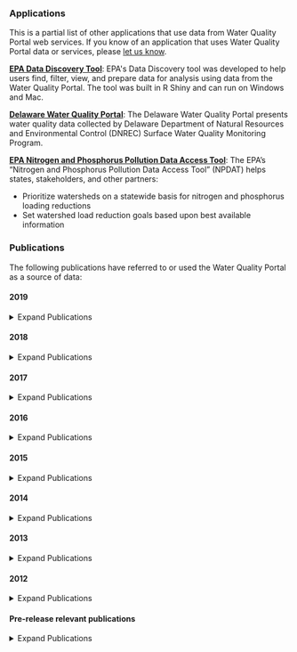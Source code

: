 ### **Applications**
This is a partial list of other applications that use data from Water Quality Portal web services. If you know of an application that uses Water Quality Portal data or services, please [let us know](http://www.waterqualitydata.us/contact_us.jsp).

**[EPA Data Discovery Tool](https://www.epa.gov/waterdata/water-quality-portal-data-discovery-tool)**: EPA's Data Discovery tool was developed to help users find, filter, view, and prepare data for analysis using data from the Water Quality Portal. The tool was built in R Shiny and can run on Windows and Mac.  

**[Delaware Water Quality Portal](http://demac.udel.edu/waterquality/)**: The Delaware Water Quality Portal presents water quality data collected by Delaware Department of Natural Resources and Environmental Control (DNREC) Surface Water Quality Monitoring Program.

**[EPA Nitrogen and Phosphorus Pollution Data Access Tool](https://www.epa.gov/waterdata/epa-nitrogen-and-phosphorus-pollution-data-access-tool)**: The EPA’s “Nitrogen and Phosphorus Pollution Data Access Tool” (NPDAT) helps states, stakeholders, and other partners:
* Prioritize watersheds on a statewide basis for nitrogen and phosphorus loading reductions
* Set watershed load reduction goals based upon best available information


### **Publications**
The following publications have referred to or used the Water Quality Portal as a source of data:

#### **2019**
<details>
  <summary>Expand Publications</summary>

Abdul-Aziz Omar I., and Ahmed Shakil. “Evaluating the Emergent Controls of Stream Water Quality with Similitude and Dimensionless Numbers.” *Journal of Hydrologic Engineering* 24, no. 5 (May 1, 2019): 04019010. [https://doi.org/10.1061/(ASCE)HE.1943-5584.0001769](https://doi.org/10.1061/(ASCE)HE.1943-5584.0001769).

Bub, Sascha, Jakob Wolfram, Sebastian Stehle, Lara L. Petschick, and Ralf Schulz. “Graphing Ecotoxicology: The MAGIC Graph for Linking Environmental Data on Chemicals.” *Data* 4, no. 1 (March 2019): 34. [https://doi.org/10.3390/data4010034](https://doi.org/10.3390/data4010034).

Budnick, William R., Thibault Leboucher, Jérôme Belliard, Janne Soininen, Isabelle Lavoie, Katrina Pound, Aurélien Jamoneau, et al. “Local and Regional Drivers of Taxonomic Homogenization in Stream Communities along a Land Use Gradient.” *Global Ecology and Biogeography* 0, no. 0 (2019). [https://doi.org/10.1111/geb.12976](https://doi.org/10.1111/geb.12976).

Bulltail, Grace, and M. Todd Walter. “Impacts of Coal Resource Development on Surface Water Quality in a Multi-Jurisdictional Watershed in the Western United States.” Preprint. EarthArXiv, April 19, 2019. [https://doi.org/10.31223/osf.io/mybs3](https://doi.org/10.31223/osf.io/mybs3).

Cadwallader Adam, and VanBriesen Jeanne M. “Temporal and Spatial Changes in Bromine Incorporation into Drinking Water–Disinfection By-Products in Pennsylvania.” *Journal of Environmental Engineering* 145, no. 3 (March 1, 2019): 04018147. [https://doi.org/10.1061/(ASCE)EE.1943-7870.0001499](https://doi.org/10.1061/(ASCE)EE.1943-7870.0001499).

Dagnew, Awoke, Donald Scavia, Yu-Chen Wang, Rebecca Muenich, Colleen Long, and Margaret Kalcic. “Modeling Flow, Nutrient, and Sediment Delivery from a Large International Watershed Using a Field-Scale SWAT Model.” *JAWRA Journal of the American Water Resources Association* 0, no. 0 (2019). [https://doi.org/10.1111/1752-1688.12779](https://doi.org/10.1111/1752-1688.12779).

Flanagan, Kyle, Barnali Dixon, Tess Rivenbark, and Dale Griffin. “An Integrative GIS Approach to Analyzing the Impacts of Septic Systems on the Coast of Florida, USA.” *Physical Geography* 0, no. 0 (September 27, 2019): 1–26. [https://doi.org/10.1080/02723646.2019.1671297](https://doi.org/10.1080/02723646.2019.1671297).

Frederick, Logan, William P. Johnson, Thure Cerling, Diego Fernandez, and James VanDerslice. “Source Identification of Particulate Metals/Metalloids Deposited in the San Juan River Delta of Lake Powell, USA.” *Water, Air, & Soil Pollution* 230, no. 6 (May 27, 2019): 128. [https://doi.org/10.1007/s11270-019-4176-z](https://doi.org/10.1007/s11270-019-4176-z).

H2O Consulting. “Task 2: An Annotated Bibliography of Existing Datasets and Recommendations for Phase 2 of the Water-Related Ecosystem Services Assessment,” 2019. [http://www.cpwac.org/SWBreports/wresa_ph1_task2.pdf](http://www.cpwac.org/SWBreports/wresa_ph1_task2.pdf).

Haake, Danelle M., and Jason H. Knouft. “Comparison of Contributions to Chloride in Urban Stormwater from Winter Brine and Rock Salt Application.” *Environmental Science & Technology* 53, no. 20 (October 15, 2019): 11888–95. [https://doi.org/10.1021/acs.est.9b02864](https://doi.org/10.1021/acs.est.9b02864).

Hansen, Gretchen J. A., Luke A. Winslow, Jordan S. Read, Melissa Treml, Patrick J. Schmalz, and Stephen R. Carpenter. “Water Clarity and Temperature Effects on Walleye Safe Harvest: An Empirical Test of the Safe Operating Space Concept.” *Ecosphere* 10, no. 5 (2019): e02737. [https://doi.org/10.1002/ecs2.2737](https://doi.org/10.1002/ecs2.2737).

Jasechko, Scott. “Global Isotope Hydrogeology―Review.” *Reviews of Geophysics* 0, no. 0 (2019). [https://doi.org/10.1029/2018RG000627](https://doi.org/10.1029/2018RG000627).

Kujawa, Haley A. “Evaluation of Uncertainty in a Maumee River Watershed Soil and Water Assessment Tool under Current Conditions and Future Climate Projections.” The Ohio State University, 2019. [https://etd.ohiolink.edu/pg_10?0::NO:10:P10_ACCESSION_NUM:osu1555575109524802](https://etd.ohiolink.edu/pg_10?0::NO:10:P10_ACCESSION_NUM:osu1555575109524802).

Kung, Megan, Dennis Guignet, and Patrick Walsh. “Comparing Pollution Where You Live and Play: A Hedonic Analysis of Enterococcus in the Long Island Sound,” 2019. [http://econ.appstate.edu/RePEc/pdf/wp1902.pdf](http://econ.appstate.edu/RePEc/pdf/wp1902.pdf).

Miller, Christopher. “Development Along Rattlesnake Creek: An Assessment of Stream Health, Channel Form, and Land Cover.” Master of Science (MS), Univeristy of Montana, 2019. [https://scholarworks.umt.edu/etd/11350](https://scholarworks.umt.edu/etd/11350).

Morgan, David. “Multispecies Planning: Locating Nonhuman Entanglements in Oyster Restoration Policy on the Massachusetts Coast - ProQuest.” Master of Arts in Urban and Environmental Policy and Planning, Tufts University, 2019. [https://search.proquest.com/openview/02c95773c5c3213d911dee8e845c5cf1/1?pq-origsite=gscholar&cbl=18750&diss=y](https://search.proquest.com/openview/02c95773c5c3213d911dee8e845c5cf1/1?pq-origsite=gscholar&cbl=18750&diss=y).

Navas-Acien, Ana, Tiffany R. Sanchez, Koren Mann, and Miranda R. Jones. “Arsenic Exposure and Cardiovascular Disease: Evidence Needed to Inform the Dose-Response at Low Levels.” *Current Epidemiology Reports*, April 17, 2019. [https://doi.org/10.1007/s40471-019-00186-5](https://doi.org/10.1007/s40471-019-00186-5).

Potapova, Marina G., and Ionel Ciugulea. “The Novel Species Navicula Eileeniae (Bacillariophyta, Naviculaceae) and Its Recent Expansion in the Central Appalachian Region of North America.” *Plant Ecology and Evolution* 152, no. 2 (July 2019): 368–77. [https://doi.org/10.5091/plecevo.2019.1594](https://doi.org/10.5091/plecevo.2019.1594).

Raff, Zach, and Andrew Meyer. “CAFOs and Surface Water Quality: Evidence from the Proliferation of Large Farms in Wisconsin.” SSRN Scholarly Paper. Rochester, NY: Social Science Research Network, April 18, 2019. [https://papers.ssrn.com/abstract=3379678](https://papers.ssrn.com/abstract=3379678).

Riscassi, Ami, Todd Scanlon, and James Galloway. “Stream Geochemical Response to Reductions in Acid Deposition in Headwater Streams: Chronic versus Episodic Acidification Recovery.” *Hydrological Processes* 33, no. 4 (2019): 512–26. [https://doi.org/10.1002/hyp.13349](https://doi.org/10.1002/hyp.13349).

Ross, Matthew RV, Simon N. Topp, Alison P. Appling, Xiao Yang, Catherine Kuhn, David Butman, Marc Simard, and Tamlin Pavelsky. “AquaSat: A Dataset to Enable Remote Sensing of Water Quality for Inland Waters.” *Water Resources Research*, 2019. [https://doi.org/10.1029/2019WR024883](https://doi.org/10.1029/2019WR024883).

Rumschlag, Samantha L., Scott M. Bessler, and Jason R. Rohr. “Evaluating Improvements to Exposure Estimates from Fate and Transport Models by Incorporating Environmental Sampling Effort and Contaminant Use.” *Water Research*, March 22, 2019. [https://doi.org/10.1016/j.watres.2019.03.038](https://doi.org/10.1016/j.watres.2019.03.038).

Russoniello, Christopher J., and Laura K. Lautz. “Pay the PIED Piper: Guidelines to Visualize Large Geochemical Datasets on Piper Diagrams.” *Groundwater* n/a, no. n/a (2019). [https://doi.org/10.1111/gwat.12953](https://doi.org/10.1111/gwat.12953).

Rust, Ashley J., Samuel Saxe, John McCray, Charles C. Rhoades, and Terri S. Hogue. “Evaluating the Factors Responsible for Post-Fire Water Quality Response in Forests of the Western USA.” *International Journal of Wildland Fire*, September 3, 2019. [https://doi.org/10.1071/WF18191](https://doi.org/10.1071/WF18191).

Ryan, Adam C., Robert C. Santore, Scott Tobiason, Giday WoldeGabriel, and Armand R. Groffman. “Total Recoverable Aluminum: Not Totally Relevant for Water Quality Standards.” *Integrated Environmental Assessment and Management* 0, no. ja (2019). [https://doi.org/10.1002/ieam.4177](https://doi.org/10.1002/ieam.4177).

Sanders, Nathan Edward. “AMEND: Open Source and Data-Driven Oversight of Water Quality in New England.” *Media and Communication* 7, no. 3 (August 6, 2019): 91–103. [https://doi.org/10.17645/mac.v7i3.2136](https://doi.org/10.17645/mac.v7i3.2136).

Shaughnessy, A. R., J. J. Sloan, M. J. Corcoran, and E. A. Hasenmueller. “Sediments in Agricultural Reservoirs Act as Sinks and Sources for Nutrients over Various Timescales.” *Water Resources Research* 55, no. 7 (2019): 5985–6000. [https://doi.org/10.1029/2018WR024004](https://doi.org/10.1029/2018WR024004).

Shen, Longzhu, Giuseppe Amatulli, Tushar Sethi, Peter Raymond, and Sami Domisch. “Estimating Nitrogen and Phosphorus Concentrations in Streams and Rivers across the Contiguous United States: A Machine Learning Framework.” PeerJ Inc., March 13, 2019. [https://doi.org/10.7287/peerj.preprints.27585v1](https://doi.org/10.7287/peerj.preprints.27585v1).

South Carolina Department of Health and Environmental Control, Bureau of Water, and David Chestnut. “State of South Carolina Monitoring Strategy for Calendar Year 2019,” 2019. [https://dc.statelibrary.sc.gov/handle/10827/31266](https://dc.statelibrary.sc.gov/handle/10827/31266).

Van Gray, Jonathan B. “Disturbance Effects on Assembly and Recovery Dynamics of Freshwater Microbial Biofilm Communitieis.” PHD, Kent State University, 2019. [https://etd.ohiolink.edu/pg_10?0::NO:10:P10_ACCESSION_NUM:kent1556556989587688](https://etd.ohiolink.edu/pg_10?0::NO:10:P10_ACCESSION_NUM:kent1556556989587688).

Wang, Ruoyu, Huajin Chen, Yuzhou Luo, Patrick Moran, Michael Grieneisen, and Minghua Zhang. “Nitrate Runoff Contributing from the Agriculturally Intensive San Joaquin River Watershed to Bay-Delta in California.” *Sustainability* 11, no. 10 (January 2019): 2845. [https://doi.org/10.3390/su11102845](https://doi.org/10.3390/su11102845).

Wesenbeeck, I. J. van, and S. Knowles. “Groundwater Monitoring for 1,3-Dichloropropene in High Fumigant Use Areas of North America and Europe.” *Pest Management Science* 0, no. ja (2019). [https://doi.org/10.1002/ps.5398](https://doi.org/10.1002/ps.5398).

Wilson, Matthew J., Matthew E. McTammany, and Hannah R. Bohr. “Manganese Oxides as Localized Drivers of Benthic Invertebrate Density and Community Structure.” *Hydrobiologia*, May 29, 2019. [https://doi.org/10.1007/s10750-019-03979-3](https://doi.org/10.1007/s10750-019-03979-3).

Yao, Huaxiu, Yiding Liu, Ying Wei, Xianfeng Tang, and Zhenhui Li. “Learning from Multiple Cities: A Meta-Learning Approach for Spatial-Temporal Prediction.” *ArXiv:1901.08518 [Cs, Stat]*, January 24, 2019. [http://arxiv.org/abs/1901.08518](http://arxiv.org/abs/1901.08518).

Yigzaw, Wondmagegn, Hong-Yi Li, Xing Fang, L. Ruby Leung, Nathalie Voisin, Mohamad I. Hejazi, and Yonas Demissie. “A Multi-Layer Reservoir Thermal Stratification Module for Earth System Models.” *Journal of Advances in Modeling Earth Systems* 0, no. ja (2019). [https://doi.org/10.1029/2019MS001632](https://doi.org/10.1029/2019MS001632).

</details>

#### **2018**
<details>
  <summary>Expand Publications</summary>

Amos, H. M., Miniat, C. F., Lynch, J., Compton, J., Templer, P. H., Sprague, L. A., … Pouyat, R. (2018). What Goes Up Must Come Down: Integrating Air and Water Quality Monitoring for Nutrients. *Environmental Science & Technology*, 52(20), 11441–11448. [https://doi.org/10.1021/acs.est.8b03504](https://doi.org/10.1021/acs.est.8b03504)

Andres, A. S., Main, C. R., Pettay, D. T., & Ullman, W. J. (2018). Hydrophysical and Hydrochemical Controls of Cyanobacterial Blooms in Coursey Pond, Delaware (USA). *Journal of Environmental Quality*, 0(0). [https://doi.org/10.2134/jeq2018.03.0108](https://doi.org/10.2134/jeq2018.03.0108)

Aplasca, A. C., Titus, V., Ossiboff, R. J., Murphy, L., Seimon, T. A., Ingerman, K., … Sykes, J. M. (2018). Health Assessment of Free-Ranging Chelonians in an Urban Section of the Bronx River, New York. *Journal of Wildlife Diseases*. [https://doi.org/10.7589/2017-12-304](https://doi.org/10.7589/2017-12-304)

Baeumler, N. (2018). *River Nitrogen Loads and Landscape Evapotranspiration as Influenced by Climate and Land Cover Changes in the Midwestern United States* (Masters). University of Minnesota. Retrieved from [http://hdl.handle.net/11299/200157](http://hdl.handle.net/11299/200157)

Barmentlo, S. H., Schrama, M., Hunting, E. R., Heutink, R., van Bodegom, P. M., de Snoo, G. R., & Vijver, M. G. (2018). Assessing combined impacts of agrochemicals: Aquatic macroinvertebrate population responses in outdoor mesocosms. *Science of The Total Environment*, 631–632, 341–347. [https://doi.org/10.1016/j.scitotenv.2018.03.021](https://doi.org/10.1016/j.scitotenv.2018.03.021)

Beri, J., Kirkwood, K. I., Muddiman, D. C., & Bereman, M. S. (2018). A novel integrated strategy for the detection and quantification of the neurotoxin β-*methylamino*-alanine in environmental samples. *Analytical and Bioanalytical Chemistry*, 410(10), 2597–2605. [https://doi.org/10.1007/s00216-018-0930-0](https://doi.org/10.1007/s00216-018-0930-0)

Bernier, K. (2018). *Land Use Planning, Policy, and Water Quality Nexus for Escherichia coli Mitigation: A Case Study of Greenville, SC* (Master of City and Regional Planning (MCRP)). Clemson University. Retrieved from [https://tigerprints.clemson.edu/all_theses/2816](https://tigerprints.clemson.edu/all_theses/2816)

Billmire, M., & Koziol, B. W. (2018). Landscape and flow path-based nutrient loading metrics for evaluation of in-stream water quality in Saginaw Bay, Michigan. *Journal of Great Lakes Research*. [https://doi.org/10.1016/j.jglr.2018.06.004](https://doi.org/10.1016/j.jglr.2018.06.004)

Cadwallader, A. L. (2018). *Impacts of Bromide and Nitrogen Wastewater Discharges on Downstream Drinking Water Treatment Plant Disinfection Byproducts* (PhD Thesis). Carnegie Mellon University.

Douglas, S. H., Dixon, B., & Griffin, D. (2018). Assessing intrinsic and specific vulnerability models ability to indicate groundwater vulnerability to groups of similar pesticides: a comparative study. *Physical Geography*, 0(0), 1–19. [https://doi.org/10.1080/02723646.2017.1406300](https://doi.org/10.1080/02723646.2017.1406300)

Dunnington, D. W., & Spooner, I. S. (2018). Using a linked table-based structure to encode self-describing multiparameter spatiotemporal data. *FACETS*, 3(1), 326–337. [https://doi.org/10.1139/facets-2017-0026](https://doi.org/10.1139/facets-2017-0026)

Gibson, K. J., Miller, J. M., Johnson, P. D., & Stewart, P. M. (2018). Acute Toxicity of Chloride, Potassium, Nickel, and Zinc to Federally Threatened and Petitioned Mollusk Species. *Southeastern Naturalist*, 239–256. [https://doi.org/10.1656/058.017.0206](https://doi.org/10.1656/058.017.0206)

Good, K. D. (2018). Contributions of bromide from coal-fired power plants at Pennsylvania drinking water intakes, 13.

Grant, L., & Langpap, C. (2018a). Private provision of public goods by environmental groups. *Proceedings of the National Academy of Sciences*, 201805336. [https://doi.org/10.1073/pnas.1805336115](https://doi.org/10.1073/pnas.1805336115)

Grant, L., & Langpap, C. (2018b). Private provision of public goods by environmental groups. *Proceedings of the National Academy of Sciences*, 201805336. [https://doi.org/10.1073/pnas.1805336115](https://doi.org/10.1073/pnas.1805336115)

Greb, S., Dekker, A., Binding, C., & IOCCG. (2018). *Earth Observations in Support of Global Water Quality*. (Report). International Ocean Colour Coordinating Group (IOCCG). [http://dx.doi.org/10.25607/OBP-113](http://dx.doi.org/10.25607/OBP-113)

Hundt, S. A., & Hopkins, C. B. (2018). *Compilation and analysis of multiple groundwater-quality datasets for Idaho* (USGS Numbered Series No. 2018–1079). Reston, VA: U.S. Geological Survey. Retrieved from [http://pubs.er.usgs.gov/publication/ofr20181079](http://pubs.er.usgs.gov/publication/ofr20181079)

Kang, M., Ayars, J. E., & Jackson, R. (2018). Deep groundwater quality in the southwestern United States. *Environmental Research Letters*. [https://doi.org/10.1088/1748-9326/aae93c](https://doi.org/10.1088/1748-9326/aae93c)

Keiser, D., & Shapiro, J. (2018). Burning Waters to Crystal Springs? U.S. Water Pollution Regulation Over the Last Half Century. *Economics Working Papers*. Retrieved from [https://lib.dr.iastate.edu/econ_workingpapers/62](https://lib.dr.iastate.edu/econ_workingpapers/62)

Korte, D. M. (2018). *Landslide Distribution and Susceptibility, Material Properties, and Soil Loss Estimates for the Drift Creek Watershed (Siletz River), Lincoln County, Oregon* (PhD Thesis). Kent State University.

Laureano-Rosario, A. E., Duncan, A. P., Symonds, E. M., Savic, D. A., & Muller-Karger, F. E. (2018). Predicting culturable enterococci exceedances at escambron beach, San Juan, Puerto Rico using satellite remote sensing and artificial neural networks. *Journal of Water and Health*. [https://doi.org/10.2166/wh.2018.128](https://doi.org/10.2166/wh.2018.128)

Leonard, A. (2018). *Margaret White Springs Recharge Study, Buffalo National River, North-central Arkansas, USA* (Master of Science in Geology (MS)). University of Arkansas, Fayetteville, AR. Retrieved from [https://scholarworks.uark.edu/etd/3077](https://scholarworks.uark.edu/etd/3077)

Libera, D. A. (2018). *Reducing Uncertainty in Predicting and Forecasting Nutrient Constituents across the Southeastern United States*. (Doctor of Philosophy, Civil Engineering). North Carolina State. Retrieved from [http://www.lib.ncsu.edu/resolver/1840.20/35511](http://www.lib.ncsu.edu/resolver/1840.20/35511)

Millard, J. D., Driscoll, C. T., Burns, D. A., Montesdeoca, M. R., & Riva-Murray, K. (2018). Response of mercury in an Adirondack (NY, USA) forest stream to watershed lime application. *Environmental Science: Processes & Impacts*. [https://doi.org/10.1039/C7EM00520B](https://doi.org/10.1039/C7EM00520B)

Miralha, L. (2018). *ACCOUNTING FOR SPATIAL AUTOCORRELATION IN MODELING THE DISTRIBUTION OF WATER QUALITY VARIABLES*. Retrieved from [https://doi.org/10.13023/ETD.2018.196](https://doi.org/10.13023/ETD.2018.196)

Miralha, L., & Kim, D. (2018). Accounting for and Predicting the Influence of Spatial Autocorrelation in Water Quality Modeling. *ISPRS International Journal of Geo-Information*, 7(2), 64. [https://doi.org/10.3390/ijgi7020064](https://doi.org/10.3390/ijgi7020064)

Moore, A. P., & Bringolf, R. B. (2018). Effects of nitrate on freshwater mussel glochidia attachment and metamorphosis success to the juvenile stage. *Environmental Pollution*, 242, 807–813. [https://doi.org/10.1016/j.envpol.2018.07.047](https://doi.org/10.1016/j.envpol.2018.07.047)

Niu, X., Wen, T., Li, Z., & Brantley, S. L. (2018). One Step toward Developing Knowledge from Numbers in Regional Analysis of Water Quality. *Environmental Science & Technology*. [https://doi.org/10.1021/acs.est.8b01035](https://doi.org/10.1021/acs.est.8b01035)

Niu, X., Wendt, A., Li, Z., Agarwal, A., Xue, L., Gonzales, M., & Brantley, S. L. (2018). Detecting the effects of coal mining, acid rain, and natural gas extraction in Appalachian basin streams in Pennsylvania (USA) through analysis of barium and sulfate concentrations. *Environmental Geochemistry and Health*, 40(2), 865–885. [https://doi.org/10.1007/s10653-017-0031-6](https://doi.org/10.1007/s10653-017-0031-6)

Oda, T., Green, M. B., Urakawa, R., Scanlon, T. M., Sebestyen, S. D., McGuire, K. J., … Ohte, N. (2018). Stream Runoff and Nitrate Recovery Times After Forest Disturbance in the USA and Japan. *Water Resources Research*, 54(9), 6042–6054. [https://doi.org/10.1029/2017WR021986](https://doi.org/10.1029/2017WR021986)

Osborne, M., Ackerman, D., & Kimble, G. (2018). Visualizing Big Data to Guide Water Resource Decisions [Text]. [https://doi.org/info:doi/10.2175/193864718825135289](https://doi.org/info:doi/10.2175/193864718825135289)

Osborne, M., Ackerman, D., Osborne, R., & Kimble, G. (2018). Understanding Water Quality in a Large Watershed [Text]. [https://doi.org/info:doi/10.2175/193864718824940042](https://doi.org/info:doi/10.2175/193864718824940042)

Paudel, J., & Crago, C. L. (2018). *Environmental Externalities from Agriculture: Evidence from Water Quality in the United States* (PhD Thesis). University of Massaschusetts, Amherst.

Rahman, A., El Hayek, E., Blake, J. M., Bixby, R. J., Ali, A.-M., Spilde, M., … Artyushkova, K. (2018). Metal Reactivity in Laboratory Burned Wood from a Watershed Affected by Wildfires. *Environmental Science & Technology*.

Robison, A. L., & Scanlon, T. M. (2018). Climate change to offset improvements in watershed acid-base status provided by Clean Air Act and Amendments: A model application in Shenandoah National Park, Virginia. *Journal of Geophysical Research: Biogeosciences*, 0(ja). [https://doi.org/10.1029/2018JG004519](https://doi.org/10.1029/2018JG004519)

Rumschlag, S. L., Rohr, J. R., & Bessler, S. (2018). Evaluating Improvements to Exposure Estimates from Fate and Transport Models by Incorporating Environmental Sampling Effort and Landscape-level Contaminant Use. *BioRxiv*, 472969. [https://doi.org/10.1101/472969](https://doi.org/10.1101/472969)

Salerno, J. (2018). *Main content The Risk Posed by Pesticides and Contaminant Mixtures to Freshwater Mussels (Unionidae) in Ontario* (Master of Science). University of Guelph. Retrieved from [http://hdl.handle.net/10214/14282](http://hdl.handle.net/10214/14282)

Salerno, J., Bennett, C. J., Holman, E., Gillis, P. L., Sibley, P. K., & Prosser, R. S. (2018). Sensitivity of multiple life-stages of two freshwater mussel species (Unionidae) to various pesticides detected in Ontario (Canada) surface waters. *Environmental Toxicology and Chemistry*, 0(ja). [https://doi.org/10.1002/etc.4248](https://doi.org/10.1002/etc.4248)

Santore, R. C., Ryan, A. C., Kroglund, F., Rodriquez, P., Stubblefield, W., Cardwell, A., … Nordheim, E. (2018). Development and Application of a Biotic Ligand Model for Predicting the Chronic Toxicity of Dissolved and Precipitated Aluminum to Aquatic Organisms. *Environmental Toxicology and Chemistry*, n/a-n/a. [https://doi.org/10.1002/etc.4020](https://doi.org/10.1002/etc.4020)

Sartori, F., & Vidrio, E. (2018). Environmental fate and ecotoxicology of paraquat: a California perspective. *Toxicological & Environmental Chemistry*, 0(0), 1–39. [https://doi.org/10.1080/02772248.2018.1460369](https://doi.org/10.1080/02772248.2018.1460369)

Scavia, D., Bocaniov, S. A., Dagnew, A., Long, C., & Wang, Y.-C. (2018). St. Clair-Detroit River system: Phosphorus mass balance and implications for Lake Erie load reduction, monitoring, and climate change. *Journal of Great Lakes Research*. [https://doi.org/10.1016/j.jglr.2018.11.008](https://doi.org/10.1016/j.jglr.2018.11.008)

Schaeffer, B. A., Iiames, J., Dwyer, J., Urquhart, E., Salls, W., Rover, J., & Seegers, B. (2018). An initial validation of Landsat 5 and 7 derived surface water temperature for U.S. lakes, reservoirs, and estuaries. *International Journal of Remote Sensing*, 0(0), 1–17. [https://doi.org/10.1080/01431161.2018.1471545](https://doi.org/10.1080/01431161.2018.1471545)

Sharma, N., Westerhoff, P., Lackner, K., & Herckes, P. (2018). *Historical and Future Needs for Geospatial Iodide Occurrence and Sources  in Surface and Ground Waters of the United States of America* (Masters Thesis). Arizona State University. Retrieved from [http://hdl.handle.net/2286/R.I.51678](http://hdl.handle.net/2286/R.I.51678)

Strickling, H. L., & Obenour, D. R. (2018). Leveraging Spatial and Temporal Variability to Probabilistically Characterize Nutrient Sources and Export Rates in a Developing Watershed. *Water Resources Research*, 0(ja). [https://doi.org/10.1029/2017WR022220](https://doi.org/10.1029/2017WR022220)

SZWILSKI, T. B., SMITH, J., CHAPMAN, J., & LEWIS, M. (2018). CYBERINFRASTRUCTURE SUPPORTING WATERSHED HEALTH MONITORING AND MANAGEMENT. *Water Pollution XIV*, 228, 245.

Warrick, J. A., & Milliman, J. D. (2018). Do we know how much fluvial sediment reaches the sea? Decreased river monitoring of U.S. coastal rivers. *Hydrological Processes*, 32(23), 3561–3567. [https://doi.org/10.1002/hyp.13276](https://doi.org/10.1002/hyp.13276)

Weidhaas, J., Anderson, A., & Jamal, R. (2018). Elucidating waterborne pathogen presence and aiding source apportionment in an impaired stream. *Applied and Environmental Microbiology*, AEM.02510-17. [https://doi.org/10.1128/AEM.02510-17](https://doi.org/10.1128/AEM.02510-17)

Winslow, L. A., Hahn, T. H., DeVaul Princiotta, S., Leach, T. H., & Rose, K. C. (2018). Characterizing hydrologic networks: Developing a tool to enable research of macroscale aquatic networks. *Environmental Modelling & Software*, 104, 94–101. [https://doi.org/10.1016/j.envsoft.2018.03.012](https://doi.org/10.1016/j.envsoft.2018.03.012)

Wurtsbaugh, W. (2018). Effects of Eutrophication on Birds in Three Bays of Great Salt Lake: A Comparative Analysis with Utah DWR Waterbird Survey Data. *Watershed Sciences Faculty Publications*, 1–24.

Young, D. (2018). Integrating Data Using Open Standards [Text]. [https://doi.org/info:doi/10.2175/193864718825135522](https://doi.org/info:doi/10.2175/193864718825135522)

</details>

#### **2017**
<details>
  <summary>Expand Publications</summary>

Ascott, M. J., Gooddy, D. C., Wang, L., Stuart, M. E., Lewis, M. A., Ward, R. S., & Binley, A. M. (2017). Global patterns of nitrate storage in the vadose zone. *Nature Communications*, 8(1), 1416. [https://doi.org/10.1038/s41467-017-01321-w](https://doi.org/10.1038/s41467-017-01321-w)

Atherholt, T. B., Procopio, N. A., & Goodrow, S. M. (2017). Seasonality of Coliform Bacteria Detection Rates in New Jersey Domestic Wells. *Groundwater*, 55(3), 346–361. [https://doi.org/10.1111/gwat.12482](https://doi.org/10.1111/gwat.12482)

Botero-Acosta, A., & Chu, M. L. (2017). Estimation of Watershed Responses to Anthropogenic Stressors Considering Spatial and Temporary Variations (p. 1). Presented at the 2017 ASABE Annual International Meeting, ASABE. [https://doi.org/10.13031/aim.201700240](https://doi.org/10.13031/aim.201700240)

Buchanan, C., Smith, Z., & Nagel, A. (2017). *Long-Term Water Quality Trends in USEPA Region 3 (Mid-Atlantic)*. Rockville, MD 20850: Interstate Commission on the Potomac River Basin. Retrieved from [https://www.potomacriver.org/wp-content/uploads/2017/09/ICP17-5_Buchanan.pdf](https://www.potomacriver.org/wp-content/uploads/2017/09/ICP17-5_Buchanan.pdf)

Ceccaroni, L., & Piera, J. (2017). *Analyzing the role of citizen science in modern research*. Retrieved from [http://public.eblib.com/choice/publicfullrecord.aspx?p=4729473](http://public.eblib.com/choice/publicfullrecord.aspx?p=4729473)

Chen, H., Luo, Y., Potter, C., Moran, P. J., Grieneisen, M. L., & Zhang, M. (2017). Modeling pesticide diuron loading from the San Joaquin watershed into the Sacramento-San Joaquin Delta using SWAT. *Water Research*, 121, 374–385. [https://doi.org/10.1016/j.watres.2017.05.032](https://doi.org/10.1016/j.watres.2017.05.032)

Danhoff, B. M., Huckins, C. J., Auer, N. A., Goble, C. W., Ogren, S. A., & Holtgren, J. M. (2017). Abiotic Habitat Assessment for Arctic Grayling in a Portion of the Big Manistee River, Michigan. *Transactions of the American Fisheries Society*, 146(4), 645–662. [https://doi.org/10.1080/00028487.2017.1301995](https://doi.org/10.1080/00028487.2017.1301995)

Doctor, D. H., Paybins, K. S., & Kozar, M. D. (2017). *A GIS-Based Compilation of Spring Locations and Geochemical Parameters in the Appalachian Landscape Conservation Cooperative (LCC) Region* (USGS Numbered Series No. 2017–5023) (pp. 38–48). Reston, VA: U.S. Geological Survey. Retrieved from [https://doi.org/10.3133/sir20175023](https://doi.org/10.3133/sir20175023)

Dugan, H. A., Summers, J. C., Skaff, N. K., Krivak-Tetley, F. E., Doubek, J. P., Burke, S. M., … Weathers, K. C. (2017). Long-term chloride concentrations in North American and European freshwater lakes. *Scientific Data*, 4. [https://doi.org/10.1038/sdata.2017.101](https://doi.org/10.1038/sdata.2017.101)

Garcia, V., Cooter, E., Crooks, J., Hinckley, B., Murphy, M., & Xing, X. (2017). Examining the impacts of increased corn production on groundwater quality using a coupled modeling system. *Science of The Total Environment*, 586, 16–24. [https://doi.org/10.1016/j.scitotenv.2017.02.009](https://doi.org/10.1016/j.scitotenv.2017.02.009)

Good, K. D., & VanBriesen, J. M. (2017). Power Plant Bromide Discharges and Downstream Drinking Water Systems in Pennsylvania. *Environmental Science & Technology*, 51(20), 11829–11838. [https://doi.org/10.1021/acs.est.7b03003](https://doi.org/10.1021/acs.est.7b03003)

Govenor, H., Krometis, L. A. H., & Hession, W. C. (2017). Invertebrate-Based Water Quality Impairments and Associated Stressors Identified through the US Clean Water Act. *Environmental Management*, 1–17. [https://doi.org/10.1007/s00267-017-0907-3](https://doi.org/10.1007/s00267-017-0907-3)

Hagemann, M., & Park, M.-H. (2017). Capacity of semi-parametric regression models to predict extreme-event water quality in the Northeastern US. *Journal of Hydrology*, 547, 575–584. [https://doi.org/10.1016/j.jhydrol.2017.02.017](https://doi.org/10.1016/j.jhydrol.2017.02.017)

Howson, U. A., Buchanan, G. A., & Nickels, J. A. (2017). Zooplankton Community Dynamics in a Western Mid-Atlantic Lagoonal Estuary. *Journal of Coastal Research*, 141–168. [https://doi.org/10.2112/SI78-012.1](https://doi.org/10.2112/SI78-012.1)

Jasechko, S., Perrone, D., Befus, K. M., Bayani Cardenas, M., Ferguson, G., Gleeson, T., … Kirchner, J. W. (2017). Global aquifers dominated by fossil groundwaters but wells vulnerable to modern contamination. *Nature Geoscience*, 10, 425–429. [https://doi.org/10.1038/ngeo2943](https://doi.org/10.1038/ngeo2943)

Jasechko, S., Wassenaar, L. I., & Mayer, B. (2017). Isotopic evidence for widespread cold-season-biased groundwater recharge and young streamflow across central Canada. *Hydrological Processes*, 31(12), 2196–2209. [https://doi.org/10.1002/hyp.11175](https://doi.org/10.1002/hyp.11175)

Karpatne, A., Watkins, W., Read, J., & Kumar, V. (2017). Physics-guided Neural Networks (PGNN): An Application in Lake Temperature Modeling. *ArXiv Preprint ArXiv:1710.11431*.

Keeley, K., Kurtz, E., Li, L., Waisanen, E., Xin, Y., & Zhang, F. (2017). *Supporting Conservation and Decision-Making in the Northwoods: Mapping Forest Values, Services, and Threats*. Retrieved from [https://deepblue.lib.umich.edu/handle/2027.42/136554](https://deepblue.lib.umich.edu/handle/2027.42/136554)

Keiser, D. A., & Shapiro, J. S. (2017). *Consequences of the Clean Water Act and the Demand for Water Quality* (Working Paper No. 23070). National Bureau of Economic Research. [https://doi.org/10.3386/w23070](https://doi.org/10.3386/w23070)

Lehrter, J. C., & Le, C. (2017). Satellite Derived Water Quality Observations Are Related to River Discharge and Nitrogen Loads in Pensacola Bay, Florida. *Frontiers in Marine Science*, 4. [https://doi.org/10.3389/fmars.2017.00274](https://doi.org/10.3389/fmars.2017.00274)

Mordy, C. W., Devol, A., Eisner, L. B., Kachel, N., Ladd, C., Lomas, M. W., … Wisegarver, E. (2017). Nutrient and phytoplankton dynamics on the inner shelf of the eastern Bering Sea. *Journal of Geophysical Research: Oceans*, 122(3), 2422–2440. [https://doi.org/10.1002/2016JC012071](https://doi.org/10.1002/2016JC012071)

Myers, D. N., & Ludtke, A. S. (2017). Chapter Two - Progress and Lessons Learned from Water-Quality Monitoring Networks. In S. Ahuja (Ed.), *Chemistry and Water* (pp. 23–120). Elsevier. [https://doi.org/10.1016/B978-0-12-809330-6.00002-7](https://doi.org/10.1016/B978-0-12-809330-6.00002-7)

Oliver, S. K. (2017). *Lake Morphology and Nutrient Dynamics at Macroscales*. The University of Wisconsin-Madison.

Procopio, N. A., Atherholt, T. B., Goodrow, S. M., & Lester, L. A. (2017). The Likelihood of Coliform Bacteria in NJ Domestic Wells Based on Precipitation and Other Factors. *Groundwater*, n/a-n/a. [https://doi.org/10.1111/gwat.12518](https://doi.org/10.1111/gwat.12518)

Read, E. K., Carr, L., De Cicco, L., Dugan, H. A., Hanson, P. C., Hart, J. A., … Winslow, L. A. (2017). Water quality data for national-scale aquatic research: The Water Quality Portal. *Water Resources Research*, 53(2), 1735–1745. [https://doi.org/10.1002/2016WR019993](https://doi.org/10.1002/2016WR019993)

Ruiz, L. (2017, May 19). *Exploring the Harmful Health Effects of Chlorpyrifos on Children:  An Argument for Policy Reform* (MS). University of San Francisco. Retrieved from [http://repository.usfca.edu/capstone/529](http://repository.usfca.edu/capstone/529)

Safford, H., & Peters, C. A. (2017). Citizen Science for Dissolved Oxygen Monitoring: Case Studies from Georgia and Rhode Island. *Environmental Engineering Science*. [https://doi.org/10.1089/ees.2017.0218](https://doi.org/10.1089/ees.2017.0218)

Schierenbeck, T. M., & Smith, M. C. (2017). Path to Impact for Autonomous Field Deployable Chemical Sensors: A Case Study of in Situ Nitrite Sensors. *Environmental Science & Technology*, 51(9), 4755–4771. [https://doi.org/10.1021/acs.est.6b06171](https://doi.org/10.1021/acs.est.6b06171)

Slawecki, T., Young, D., Dean, B., Bergenroth, B., & Sparks, K. (2017). Pilot implementation of the US EPA interoperable watershed network. *Open Geospatial Data, Software and Standards*, 2, 13. [https://doi.org/10.1186/s40965-017-0025-4](https://doi.org/10.1186/s40965-017-0025-4)

Solomon, K. R., & Stephenson, G. L. (2017). Quantitative weight of evidence assessment of higher tier studies on the toxicity and risks of neonicotinoids in honeybees. 3. Clothianidin. *Journal of Toxicology and Environmental Health*, Part B, 0(0), 1–19. [https://doi.org/10.1080/10937404.2017.1388567](https://doi.org/10.1080/10937404.2017.1388567)

Sprague, L. A., Oelsner, G. P., & Argue, D. M. (2017). Challenges with secondary use of multi-source water-quality data in the United States. *Water Research*, 110, 252–261. [https://doi.org/10.1016/j.watres.2016.12.024](https://doi.org/10.1016/j.watres.2016.12.024)

Tango, P., Dennison, W., Phillips, S., Ehrich, M. F., Bennett, M., Boomer, K., & Friedrichs, C. (2017). *Integrating and Leveraging Monitoring Networks to Support the Assessment of Outcomes in the Chesapeake Bay Watershed Agreement* (STAC Publication No. 17–003). Edgewater, MD: Scientific and Technical

Advisory Committee (STAC). Retrieved from [http://www.chesapeake.org/pubs/371_Tango2017.pdf](http://www.chesapeake.org/pubs/371_Tango2017.pdf)

Vighi, M., Matthies, M., & Solomon, K. R. (2017). Critical assessment of pendimethalin in terms of persistence, bioaccumulation, toxicity, and potential for long-range transport. *Journal of Toxicology and Environmental Health*, Part B, 20(1), 1–21. [https://doi.org/10.1080/10937404.2016.1222320](https://doi.org/10.1080/10937404.2016.1222320)

Vijver, M. G., Hunting, E. R., Nederstigt, T. A. P., Tamis, W. L. M., van den Brink, P. J., & van Bodegom, P. M. (2017). Postregistration monitoring of pesticides is urgently required to protect ecosystems. *Environmental Toxicology and Chemistry*, 36(4), 860–865. [https://doi.org/10.1002/etc.3721](https://doi.org/10.1002/etc.3721)

Walch, M., & McGowan, A. (2017). *ENVIRONMENTAL MONITORING PLAN FOR DELAWARE’S INLAND BAYS*. Retrieved from [https://www.inlandbays.org/about/committees/stac/inland-bays-environmental-monitoring-plan/](https://www.inlandbays.org/about/committees/stac/inland-bays-environmental-monitoring-plan/)

Wang, D., Singhasemanon, N., & Goh, K. S. (2017). A review of diazinon use, contamination in surface waters, and regulatory actions in California across water years 1992–2014. *Environmental Monitoring and Assessment*, 189(7), 310. [https://doi.org/10.1007/s10661-017-6026-z](https://doi.org/10.1007/s10661-017-6026-z)

Williams, J., & Labou, S. G. (2017). A database of georeferenced nutrient chemistry data for mountain lakes of the Western United States. *Scientific Data*, 4. [https://doi.org/10.1038/sdata.2017.69](https://doi.org/10.1038/sdata.2017.69)

Winslow, L. A., Hansen, G. J. A., Read, J. S., & Notaro, M. (2017). Large-scale modeled contemporary and future water temperature estimates for 10774 Midwestern U.S. Lakes. *Scientific Data*, 4, sdata201753. [https://doi.org/10.1038/sdata.2017.53](https://doi.org/10.1038/sdata.2017.53)

Yen, J. D. L., Thomson, J. R., Keith, J. M., Paganin, D. M., Fleishman, E., Dobkin, D. S., … Mac Nally, R. (2017). Balancing generality and specificity in ecological gradient analysis with species abundance distributions and individual size distributions. *Global Ecology and Biogeography*, 26(3), 318–332. [https://doi.org/10.1111/geb.12537](https://doi.org/10.1111/geb.12537)

</details>

#### **2016**
<details>
  <summary>Expand Publications</summary>

Barkmann, P. E., Sterne, E. J., Dechesne, M., & Houck, K. J. (2016). South Park, ColoradoThe interplay of tectonics and sedimentation creates one of Colorado’s crown jewels. In S. M. Keller & M. L. Morgan (Eds.), *Unfolding the Geology of the West* (Vols. 1–Book, Section). Geological Society of America. Retrieved from [http://dx.doi.org/10.1130/2016.0044(07)](http://dx.doi.org/10.1130/2016.0044(07))
 
Blodgett, D., Lucido, J., & Kreft, J. (2016). Progress on water data integration and distribution: a summary of select US Geological Survey data systems. *Journal of Hydroinformatics*, 18(2), 226–237. [https://doi.org/10.2166/hydro.2015.067](https://doi.org/10.2166/hydro.2015.067)
 
Blodgett, D., Read, E., Lucido, J., Slawecki, T., & Young, D. (2016). An Analysis of Water Data Systems to Inform the Open Water Data Initiative. *JAWRA Journal of the American Water Resources Association*, 52(4), 845–858. [https://doi.org/10.1111/1752-1688.12417](https://doi.org/10.1111/1752-1688.12417)
 
Brown, L. D., Mukherjee, G., & Weinstein, A. (2016). Empirical Bayes Estimates for a 2-Way Cross-Classified Additive Model. *ArXiv:1605.08466 [Math, Stat]*. Retrieved from [http://arxiv.org/abs/1605.08466](http://arxiv.org/abs/1605.08466)
 
Caffrey, J. M., & Murrell, M. C. (2016). A Historical Perspective on Eutrophication in the Pensacola Bay Estuary, FL, USA. In *Aquatic Microbial Ecology and Biogeochemistry: A Dual Perspective* (pp. 199–213). Springer, Cham. [https://doi.org/10.1007/978-3-319-30259-1_16](https://doi.org/10.1007/978-3-319-30259-1_16)
 
Frederick, L., VanDerslice, J., Taddie, M., Malecki, K., Gregg, J., Faust, N., & Johnson, W. P. (2016). Contrasting regional and national mechanisms for predicting elevated arsenic in private wells across the United States using classification and regression trees. *Water Research*, 91, 295–304. [https://doi.org/10.1016/j.watres.2016.01.023](https://doi.org/10.1016/j.watres.2016.01.023)
 
Good, K. D., Bergman, L. E., Klara, S. S., Leitch, M. E., & VanBriesen, J. M. (2016). Implications of Engineered Nanomaterials in Drinking Water Sources. *Journal - American Water Works Association*, 108, E1–E17. [https://doi.org/10.5942/jawwa.2016.108.0013](https://doi.org/10.5942/jawwa.2016.108.0013)
 
Goodsell, T. (2016, March 1). *Trace Element Inputs from Natural and Anthropogenic Sources in an Agricultural Watershed, Middle Provo River, Utah* (MS). Brigham Young University. Retrieved from [http://scholarsarchive.byu.edu/etd/6223](http://scholarsarchive.byu.edu/etd/6223)
 
Jasechko, S. (2016a). Late-Pleistocene precipitation δ18O interpolated across the global landmass. *Geochemistry, Geophysics, Geosystems*, 17(8), 3274–3288. [https://doi.org/10.1002/2016GC006400](https://doi.org/10.1002/2016GC006400)
 
Jasechko, S. (2016b). Partitioning young and old groundwater with geochemical tracers. *Chemical Geology*, 427, 35–42. [https://doi.org/10.1016/j.chemgeo.2016.02.012](https://doi.org/10.1016/j.chemgeo.2016.02.012)
 
Kemp, G. P., Day, J. W., Rogers, J. D., Giosan, L., & Peyronnin, N. (2016). Enhancing mud supply from the Lower Missouri River to the Mississippi River Delta USA: Dam bypassing and coastal restoration. *Estuarine, Coastal and Shelf Science*, 183, 304–313. [https://doi.org/10.1016/j.ecss.2016.07.008](https://doi.org/10.1016/j.ecss.2016.07.008)
 
Maidment, D. R. (2016). Open Water Data in Space and Time. *JAWRA Journal of the American Water Resources Association*, 52(4), 816–824. [https://doi.org/10.1111/1752-1688.12436](https://doi.org/10.1111/1752-1688.12436)
 
Medalie, L. (2016). *Concentration, flux, and trend estimates with uncertainty for nutrients, chloride, and total suspended solids in tributaries of Lake Champlain, 1990–2014* (USGS Numbered Series No. 2016–1200) (p. 26). Reston, VA: U.S. Geological Survey. Retrieved from [http://pubs.er.usgs.gov/publication/ofr20161200](http://pubs.er.usgs.gov/publication/ofr20161200)
 
O’Donnell, A. J., Lytle, D. A., Harmon, S., Vu, K., Chait, H., & Dionysiou, D. D. (2016). Removal of strontium from drinking water by conventional treatment and lime softening in bench-scale studies. *Water Research*, 103, 319–333. [https://doi.org/10.1016/j.watres.2016.06.036](https://doi.org/10.1016/j.watres.2016.06.036)
 
Pellerin, B. A., Stauffer, B. A., Young, D. A., Sullivan, D. J., Bricker, S. B., Walbridge, M. R., … Shaw, D. M. (2016). Emerging Tools for Continuous Nutrient Monitoring Networks: Sensors Advancing Science and Water Resources Protection. *JAWRA Journal of the American Water Resources Association*, 52(4), 993–1008. [https://doi.org/10.1111/1752-1688.12386](https://doi.org/10.1111/1752-1688.12386)
 
Pennino, M. J., McDonald, R. I., & Jaffe, P. R. (2016). Watershed-scale impacts of stormwater green infrastructure on hydrology, nutrient fluxes, and combined sewer overflows in the mid-Atlantic region. *Science of The Total Environment*, 565, 1044–1053. [https://doi.org/10.1016/j.scitotenv.2016.05.101](https://doi.org/10.1016/j.scitotenv.2016.05.101)
 
Potapova, M., Desianti, N., & Enache, M. (2016). Potential effects of sediment contaminants on diatom assemblages in coastal lagoons of New Jersey and New York States. *Marine Pollution Bulletin*, 107(2), 453–458. [https://doi.org/10.1016/j.marpolbul.2016.01.028](https://doi.org/10.1016/j.marpolbul.2016.01.028)
 
Purvis R. A., Fox G. A., Penn C. J., Storm D. E., & Parnell A. (2016). Estimating Streambank Phosphorus Loads at the Watershed Scale with Uncertainty Analysis Approach. *Journal of Hydrologic Engineering*, 21(9), 04016028. [https://doi.org/10.1061/(ASCE)HE.1943-5584.0001402](https://doi.org/10.1061/(ASCE)HE.1943-5584.0001402)
 
Romanok, K. M., Szabo, Z., Reilly, T. J., Defne, Z., & Ganju, N. K. (2016). Sediment chemistry and toxicity in Barnegat Bay, New Jersey: Pre- and post-Hurricane Sandy, 2012–13. *Marine Pollution Bulletin*, 107(2), 472–488. [https://doi.org/10.1016/j.marpolbul.2016.04.018](https://doi.org/10.1016/j.marpolbul.2016.04.018)
 
Santos, D. (2016). *Tableau 10 Business Intelligence Cookbook*. Packt Publishing Ltd.
 
Schreiner, V. C., Szöcs, E., Bhowmik, A. K., Vijver, M. G., & Schäfer, R. B. (2016). Pesticide mixtures in streams of several European countries and the USA. *Science of The Total Environment*, 573, 680–689. [https://doi.org/10.1016/j.scitotenv.2016.08.163](https://doi.org/10.1016/j.scitotenv.2016.08.163)
 
Supowit, S. D., Sadaria, A. M., Reyes, E. J., & Halden, R. U. (2016). Mass Balance of Fipronil and Total Toxicity of Fipronil-Related Compounds in Process Streams during Conventional Wastewater and Wetland Treatment. *Environmental Science & Technology*, 50(3), 1519–1526. [https://doi.org/10.1021/acs.est.5b04516](https://doi.org/10.1021/acs.est.5b04516)
 
Turner, N. (2016, August 1). *Do Limestone Quarries Act as “Engineered Sinkholes”? Analysis of Exfiltration of Groundwater from Limestone Quarries in the Boone Formation, Ozark Physiographic Province, Arkansas, USA* (MS). University of Arkansas, Fayetteville, AR. Retrieved from [http://scholarworks.uark.edu/etd/1695](http://scholarworks.uark.edu/etd/1695)
 
Wang, D., Singhasemanon, N., & Goh, K. S. (2016). A statistical assessment of pesticide pollution in surface waters using environmental monitoring data: Chlorpyrifos in Central Valley, California. *Science of The Total Environment*, 571, 332–341. [https://doi.org/10.1016/j.scitotenv.2016.07.159](https://doi.org/10.1016/j.scitotenv.2016.07.159)
 
White, K., Biscoe, M., Fry, M., Hetrick, J., Orrick, G., Peck, C., … others. (2016). Development of a Conceptual Model to Estimate Pesticide Concentrations for Human Health Drinking Water and Guidance on Conducting Ecological Risk Assessments for the Use of Pesticides on Rice. Retrieved from [https://www.epa.gov/pesticide-science-and-assessing-pesticide-risks/pfam-20-documentations](https://www.epa.gov/pesticide-science-and-assessing-pesticide-risks/pfam-20-documentations)
 
Ziman, M. (2016, April 29). *Data Intelligence For Improved Water Resource Management*. Retrieved from [https://dukespace.lib.duke.edu/dspace/handle/10161/11926](https://dukespace.lib.duke.edu/dspace/handle/10161/11926)

</details>

#### **2015**
<details>
  <summary>Expand Publications</summary>

Betanzo, E. A., Choquette, A. F., Reckhow, K. H., Hayes, L., Hagen, E. R., Argue, D. M., & Cangelosi, A. A. (2015). *Water Data to Answer Urgent Water Policy Questions: Monitoring design, available data, and filling data gaps for determining the effectiveness of agricultural management practices for reducing tributary nutrient loads to Lake Erie* (Northeast-Midwest Institute Report) (p. 169). Retrieved from [http://www.nemw.org/lake-erie-report-2/](http://www.nemw.org/lake-erie-report-2/)
 
Caffrey, J. M., & Noble, R. T. (2015). Collaboration, Innovation, and Monitoring ASLO and the National Water Quality Monitoring Council. *Limnology and Oceanography Bulletin*, 24(3), 83–84. [https://doi.org/10.1002/lob.10051](https://doi.org/10.1002/lob.10051)
 
Carling, G. T., Tingey, D. G., Fernandez, D. P., Nelson, S. T., Aanderud, Z. T., Goodsell, T. H., & Chapman, T. R. (2015). Evaluating natural and anthropogenic trace element inputs along an alpine to urban gradient in the Provo River, Utah, USA. *Applied Geochemistry*, 63, 398–412. [https://doi.org/10.1016/j.apgeochem.2015.10.005](https://doi.org/10.1016/j.apgeochem.2015.10.005)
 
Corsi, S. R., De Cicco, L. A., Lutz, M. A., & Hirsch, R. M. (2015). River chloride trends in snow-affected urban watersheds: increasing concentrations outpace urban growth rate and are common among all seasons. *Science of The Total Environment*, 508, 488–497. [https://doi.org/10.1016/j.scitotenv.2014.12.012](https://doi.org/10.1016/j.scitotenv.2014.12.012)
 
Dixon, B., & Uddameri, V. (2015). *GIS and Geocomputation for Water Resource Science and Engineering*. John Wiley & Sons.
 
Domisch, S., Amatulli, G., & Jetz, W. (2015). Near-global freshwater-specific environmental variables for biodiversity analyses in 1 km resolution. *Scientific Data*, 2, sdata201573. [https://doi.org/10.1038/sdata.2015.73](https://doi.org/10.1038/sdata.2015.73)
 
Jackson, S., McGarigal, K., Plunkett, E., Homa, E., Compton, B., English, R. C., & Conservation, U. of M. at A. D. of E. (2015). *Creation of CAPS-IBI Software and Lake Nutrient Modeling : Components of the Massachusetts Comprehensive Wetlands Assessment and Monitoring Program : Final Report*. University of Massachusetts Amherst. Retrieved from [http://archives.lib.state.ma.us/handle/2452/684614](http://archives.lib.state.ma.us/handle/2452/684614)
 
Mayer, A. (2015). Biology in environmental management. *An Integrated Approach to Environmental Management*, 47–73.
 
Park, Y. S., Engel, B. A., Frankenberger, J., & Hwang, H. (2015). A Web-Based Tool to Estimate Pollutant Loading Using LOADEST. *Water*, 7(9), 4858–4868. [https://doi.org/10.3390/w7094858](https://doi.org/10.3390/w7094858)
 
Park, Y. S., Engel, B. A., Kim, J., Theller, L., Chaubey, I., Merwade, V., & Lim, K. J. (2015). A web tool for STORET/WQX water quality data retrieval and Best Management Practice scenario suggestion. *Journal of Environmental Management*, 150, 21–27. [https://doi.org/10.1016/j.jenvman.2014.11.006](https://doi.org/10.1016/j.jenvman.2014.11.006)
 
Slawecki, T. A. ., Young, D., Perez, B., & McClellan, P. (2015). A Draft EPA Strategy for Sharing Continuous Monitoring Data. *Proceedings of the Water Environment Federation*, 2015(5), 5291–5303. [https://doi.org/10.2175/193864715819522919](https://doi.org/10.2175/193864715819522919)
 
Smith1, E. P., & Canale, R. P. (2015). An analysis of sampling programs to evaluate compliance with numerical standards: total phosphorus in Platte Lake, MI. *Lake and Reservoir Management*, 31(3), 190–201. [https://doi.org/10.1080/10402381.2015.1061073](https://doi.org/10.1080/10402381.2015.1061073)
 
Veith, T. L., Richards, J. E., Goslee, S. C., Collick, A. S., Bryant, R. B., Miller, D. A., … Kleinman, P. J. A. (2015). Navigating spatial and temporal complexity in developing a long-term land use database for an agricultural watershed. *Journal of Soil and Water Conservation*, 70(5), 288–296. [https://doi.org/10.2489/jswc.70.5.288](https://doi.org/10.2489/jswc.70.5.288)

</details>

#### **2014**
<details>
  <summary>Expand Publications</summary>

Bales, J. D. (2014, May). Progress in Data Collection and Dissemination in Water Resources - 1974-2014. *Water Resources Impact*, 16(3), 18–23.
 
James, K. A., Meliker, J. R., Buttenfield, B. E., Byers, T., Zerbe, G. O., Hokanson, J. E., & Marshall, J. A. (2014). Predicting arsenic concentrations in groundwater of San Luis Valley, Colorado: implications for individual-level lifetime exposure assessment. *Environmental Geochemistry and Health*, 36(4), 773–782. [https://doi.org/10.1007/s10653-014-9595-6](https://doi.org/10.1007/s10653-014-9595-6)

Jasechko, S., Birks, S. J., Gleeson, T., Wada, Y., Fawcett, P. J., Sharp, Z. D., … Welker, J. M. (2014). The pronounced seasonality of global groundwater recharge. *Water Resources Research*, 50(11), 8845–8867. [https://doi.org/10.1002/2014WR015809](https://doi.org/10.1002/2014WR015809)
 
Jasechko, S. (2014, December 1). *Continental-scale isotope hydrology* (Doctoral). University of New Mexico. Retrieved from [http://digitalrepository.unm.edu/eps_etds/40](http://digitalrepository.unm.edu/eps_etds/40)
 
Jasechko, S., Sharp, Z. D., Gibson, J. J., Birks, S. J., Yi, Y., & Fawcett, P. J. (2014). Jasechko et al. reply. *Nature*, 506(7487), E2–E3. [https://doi.org/10.1038/nature12926](https://doi.org/10.1038/nature12926)
 
Laituri, M., & Sternlieb, F. (2014). Water Data Resources. *Journal of Contemporary Water Research & Education*, 153(1), 91–92. [https://doi.org/10.1111/j.1936-704X.2014.03183.x](https://doi.org/10.1111/j.1936-704X.2014.03183.x)
 
Lamb, G. “Rob,” Polman, J. L., Newman, A., & Graville Smith, C. (2014, March). Science News Infographics. *The Science Teacher*. Retrieved from [http://www.nsta.org/store/product_detail.aspx?id=10.2505/4/tst14_081_03_25](http://www.nsta.org/store/product_detail.aspx?id=10.2505/4/tst14_081_03_25)
 
Patton, E. W., Seyed, P., Wang, P., Fu, L., Dein, F. J., Bristol, R. S., & McGuinness, D. L. (2014). SemantEco: A semantically powered modular architecture for integrating distributed environmental and ecological data. *Future Generation Computer Systems*, Complete(36), 430–440. [https://doi.org/10.1016/j.future.2013.09.017](https://doi.org/10.1016/j.future.2013.09.017)

</details>

#### **2013**
<details>
  <summary>Expand Publications</summary>

Fisher, J. R., Boucher, T. M., Attwood, S. K., & Kareiva, P. (2013). *How Do We Know an Agricultural System is Sustainable?* Retrieved from [https://www.researchgate.net/profile/Jonathan_Fisher20/publication/264002578_How_Do_We_Know_an_Agricultural_System_is_Sustainable/links/0deec53c810c7eb81d000000.pdf](https://www.researchgate.net/profile/Jonathan_Fisher20/publication/264002578_How_Do_We_Know_an_Agricultural_System_is_Sustainable/links/0deec53c810c7eb81d000000.pdf)
 
Lucido, J. M. (2013). Best Practices for Making Scientific Data Discoverable and Accessible through Integrated, Standards-Based Data Portals. *AGU Fall Meeting Abstracts*, 33. Retrieved from [http://adsabs.harvard.edu/abs/2013AGUFMIN33B1539L](http://adsabs.harvard.edu/abs/2013AGUFMIN33B1539L)

</details>

#### **2012**
<details>
  <summary>Expand Publications</summary>

Daniels, S. (2012, October). *Human Impacts upon Crystal Lake (Benzie Co.): Past, Present, and Future*. Presented at the 8th MiCorps Volunteer Monitoring Conference, Higgins Lake, MI. Retrieved from [http://www.clwa.us/PDF/HumanImpactsCrystalLake.pdf](http://www.clwa.us/PDF/HumanImpactsCrystalLake.pdf)

</details>

#### **Pre-release relevant publications**
<details>
  <summary>Expand Publications</summary>

These are publications that are relevant to the development and origins of the Water Quality Portal

Methods and Data Comparability Board of the National Water Quality Monitoring Council. (2006). *Data Elements for Reporting Water Quality Monitoring Results for Chemical, Biological, Toxicological, and Microbiological Analytes* (NWQMC Technical Report No. 3). Advisory Committee on Water Information. Retrieved from [https://acwi.gov/methods/pubs/wdqe_pubs/wqde_trno3.pdf](https://acwi.gov/methods/pubs/wdqe_pubs/wqde_trno3.pdf)

Nelson, K. T., & Zimmerman, B. (2009, December 31). Closing the Data Gap [Text]. Retrieved November 7, 2017, from [https://fedtechmagazine.com/article/2010/01/closing-data-gap](https://fedtechmagazine.com/article/2010/01/closing-data-gap)

Office, U. S. G. A. (2004). Watershed Management: Better Coordination of Data Collection Efforts Needed to Support Key Decisions, (GAO-04-382). Retrieved from [https://www.gao.gov/products/GAO-04-382](https://www.gao.gov/products/GAO-04-382)

Scott, J., Gellenbeck, D., Young, D., & Booth, N. (2008). U.S. Federal Water Quality Web Service Collaboration. *Eos, Transactions American Geophysical Union*, 89(52), 543–544. [https://doi.org/10.1029/2008EO520003](https://doi.org/10.1029/2008EO520003)
wqde_trno3.pdf. (n.d.). Retrieved from [https://acwi.gov/methods/pubs/wdqe_pubs/wqde_trno3.pdf](https://acwi.gov/methods/pubs/wdqe_pubs/wqde_trno3.pdf)

</details>